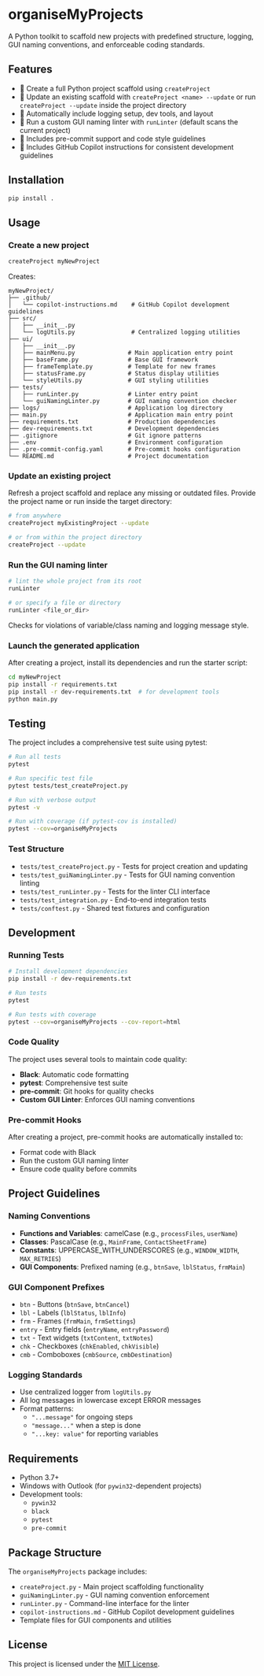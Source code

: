 # organiseMyProjects

A Python toolkit to scaffold new projects with predefined structure, logging, GUI naming conventions, and enforceable coding standards.

## Features

- 📁 Create a full Python project scaffold using `createProject`
- 🔄 Update an existing scaffold with `createProject <name> --update` or run
  `createProject --update` inside the project directory
- 🧪 Automatically include logging setup, dev tools, and layout
- 🧼 Run a custom GUI naming linter with `runLinter` (default scans the current project)
- 🧰 Includes pre-commit support and code style guidelines
- 🤖 Includes GitHub Copilot instructions for consistent development guidelines

## Installation

```bash
pip install .
```

## Usage

### Create a new project
```bash
createProject myNewProject
```

Creates:
```
myNewProject/
├── .github/
│   └── copilot-instructions.md    # GitHub Copilot development guidelines
├── src/
│   ├── __init__.py
│   └── logUtils.py                # Centralized logging utilities
├── ui/
│   ├── __init__.py
│   ├── mainMenu.py               # Main application entry point
│   ├── baseFrame.py              # Base GUI framework
│   ├── frameTemplate.py          # Template for new frames
│   ├── statusFrame.py            # Status display utilities
│   └── styleUtils.py             # GUI styling utilities
├── tests/
│   ├── runLinter.py              # Linter entry point
│   └── guiNamingLinter.py        # GUI naming convention checker
├── logs/                         # Application log directory
├── main.py                       # Application main entry point
├── requirements.txt              # Production dependencies
├── dev-requirements.txt          # Development dependencies
├── .gitignore                    # Git ignore patterns
├── .env                          # Environment configuration
├── .pre-commit-config.yaml       # Pre-commit hooks configuration
└── README.md                     # Project documentation
```

### Update an existing project
Refresh a project scaffold and replace any missing or outdated files. Provide the
project name or run inside the target directory:
```bash
# from anywhere
createProject myExistingProject --update

# or from within the project directory
createProject --update
```

### Run the GUI naming linter
```bash
# lint the whole project from its root
runLinter

# or specify a file or directory
runLinter <file_or_dir>
```

Checks for violations of variable/class naming and logging message style.

### Launch the generated application
After creating a project, install its dependencies and run the starter script:
```bash
cd myNewProject
pip install -r requirements.txt
pip install -r dev-requirements.txt  # for development tools
python main.py
```

## Testing

The project includes a comprehensive test suite using pytest:

```bash
# Run all tests
pytest

# Run specific test file
pytest tests/test_createProject.py

# Run with verbose output
pytest -v

# Run with coverage (if pytest-cov is installed)
pytest --cov=organiseMyProjects
```

### Test Structure
- `tests/test_createProject.py` - Tests for project creation and updating
- `tests/test_guiNamingLinter.py` - Tests for GUI naming convention linting
- `tests/test_runLinter.py` - Tests for the linter CLI interface
- `tests/test_integration.py` - End-to-end integration tests
- `tests/conftest.py` - Shared test fixtures and configuration

## Development

### Running Tests
```bash
# Install development dependencies
pip install -r dev-requirements.txt

# Run tests
pytest

# Run tests with coverage
pytest --cov=organiseMyProjects --cov-report=html
```

### Code Quality
The project uses several tools to maintain code quality:

- **Black**: Automatic code formatting
- **pytest**: Comprehensive test suite
- **pre-commit**: Git hooks for quality checks
- **Custom GUI Linter**: Enforces GUI naming conventions

### Pre-commit Hooks
After creating a project, pre-commit hooks are automatically installed to:
- Format code with Black
- Run the custom GUI naming linter
- Ensure code quality before commits

## Project Guidelines

### Naming Conventions
- **Functions and Variables**: camelCase (e.g., `processFiles`, `userName`)
- **Classes**: PascalCase (e.g., `MainFrame`, `ContactSheetFrame`)
- **Constants**: UPPERCASE_WITH_UNDERSCORES (e.g., `WINDOW_WIDTH`, `MAX_RETRIES`)
- **GUI Components**: Prefixed naming (e.g., `btnSave`, `lblStatus`, `frmMain`)

### GUI Component Prefixes
- `btn` - Buttons (`btnSave`, `btnCancel`)
- `lbl` - Labels (`lblStatus`, `lblInfo`)
- `frm` - Frames (`frmMain`, `frmSettings`)
- `entry` - Entry fields (`entryName`, `entryPassword`)
- `txt` - Text widgets (`txtContent`, `txtNotes`)
- `chk` - Checkboxes (`chkEnabled`, `chkVisible`)
- `cmb` - Comboboxes (`cmbSource`, `cmbDestination`)

### Logging Standards
- Use centralized logger from `logUtils.py`
- All log messages in lowercase except ERROR messages
- Format patterns:
  - `"...message"` for ongoing steps
  - `"message..."` when a step is done
  - `"...key: value"` for reporting variables

## Requirements

- Python 3.7+
- Windows with Outlook (for `pywin32`-dependent projects)
- Development tools:
  - `pywin32`
  - `black`
  - `pytest`
  - `pre-commit`

## Package Structure

The `organiseMyProjects` package includes:
- `createProject.py` - Main project scaffolding functionality
- `guiNamingLinter.py` - GUI naming convention enforcement
- `runLinter.py` - Command-line interface for the linter
- `copilot-instructions.md` - GitHub Copilot development guidelines
- Template files for GUI components and utilities

## License

This project is licensed under the [MIT License](LICENSE).